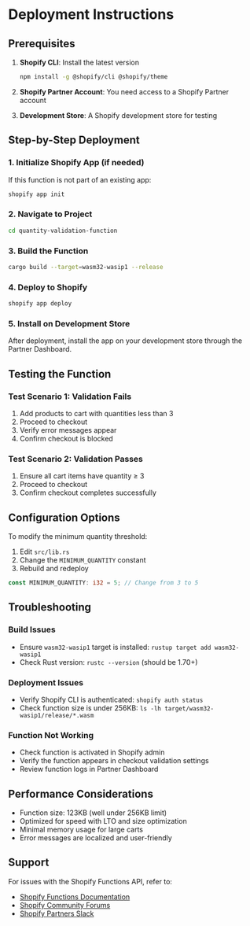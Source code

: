 # Deployment Instructions

## Prerequisites

1. **Shopify CLI**: Install the latest version
   ```bash
   npm install -g @shopify/cli @shopify/theme
   ```

2. **Shopify Partner Account**: You need access to a Shopify Partner account

3. **Development Store**: A Shopify development store for testing

## Step-by-Step Deployment

### 1. Initialize Shopify App (if needed)
If this function is not part of an existing app:
```bash
shopify app init
```

### 2. Navigate to Project
```bash
cd quantity-validation-function
```

### 3. Build the Function
```bash
cargo build --target=wasm32-wasip1 --release
```

### 4. Deploy to Shopify
```bash
shopify app deploy
```

### 5. Install on Development Store
After deployment, install the app on your development store through the Partner Dashboard.

## Testing the Function

### Test Scenario 1: Validation Fails
1. Add products to cart with quantities less than 3
2. Proceed to checkout
3. Verify error messages appear
4. Confirm checkout is blocked

### Test Scenario 2: Validation Passes
1. Ensure all cart items have quantity ≥ 3
2. Proceed to checkout
3. Confirm checkout completes successfully

## Configuration Options

To modify the minimum quantity threshold:
1. Edit `src/lib.rs`
2. Change the `MINIMUM_QUANTITY` constant
3. Rebuild and redeploy

```rust
const MINIMUM_QUANTITY: i32 = 5; // Change from 3 to 5
```

## Troubleshooting

### Build Issues
- Ensure `wasm32-wasip1` target is installed: `rustup target add wasm32-wasip1`
- Check Rust version: `rustc --version` (should be 1.70+)

### Deployment Issues
- Verify Shopify CLI is authenticated: `shopify auth status`
- Check function size is under 256KB: `ls -lh target/wasm32-wasip1/release/*.wasm`

### Function Not Working
- Check function is activated in Shopify admin
- Verify the function appears in checkout validation settings
- Review function logs in Partner Dashboard

## Performance Considerations

- Function size: 123KB (well under 256KB limit)
- Optimized for speed with LTO and size optimization
- Minimal memory usage for large carts
- Error messages are localized and user-friendly

## Support

For issues with the Shopify Functions API, refer to:
- [Shopify Functions Documentation](https://shopify.dev/docs/api/functions/latest)
- [Shopify Community Forums](https://community.shopify.com/)
- [Shopify Partners Slack](https://shopifypartners.slack.com/) 